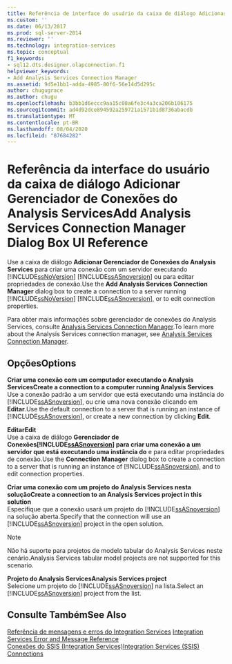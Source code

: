 ```yaml
---
title: Referência de interface do usuário da caixa de diálogo Adicionar Gerenciador de Conexões do Analysis Services | Microsoft Docs
ms.custom: ''
ms.date: 06/13/2017
ms.prod: sql-server-2014
ms.reviewer: ''
ms.technology: integration-services
ms.topic: conceptual
f1_keywords:
- sql12.dts.designer.olapconnection.f1
helpviewer_keywords:
- Add Analysis Services Connection Manager
ms.assetid: 9d5e1bb1-adda-4985-80f6-56e14d5d295c
author: chugugrace
ms.author: chugu
ms.openlocfilehash: b3bb1d6eccc9aa15c08a6fe3c4a3ca206b106175
ms.sourcegitcommit: ad4d92dce894592a259721a1571b1d8736abacdb
ms.translationtype: MT
ms.contentlocale: pt-BR
ms.lasthandoff: 08/04/2020
ms.locfileid: "87684282"
---
```

# <a name="add-analysis-services-connection-manager-dialog-box-ui-reference"></a><span data-ttu-id="acc6e-102">Referência da interface do usuário da caixa de diálogo Adicionar Gerenciador de Conexões do Analysis Services</span><span class="sxs-lookup"><span data-stu-id="acc6e-102">Add Analysis Services Connection Manager Dialog Box UI Reference</span></span>
  <span data-ttu-id="acc6e-103">Use a caixa de diálogo **Adicionar Gerenciador de Conexões do Analysis Services** para criar uma conexão com um servidor executando [!INCLUDE[ssNoVersion](../../includes/ssnoversion-md.md)] [!INCLUDE[ssASnoversion](../../includes/ssasnoversion-md.md)] ou para editar propriedades de conexão.</span><span class="sxs-lookup"><span data-stu-id="acc6e-103">Use the **Add Analysis Services Connection Manager** dialog box to create a connection to a server running [!INCLUDE[ssNoVersion](../../includes/ssnoversion-md.md)] [!INCLUDE[ssASnoversion](../../includes/ssasnoversion-md.md)], or to edit connection properties.</span></span>  
  
 <span data-ttu-id="acc6e-104">Para obter mais informações sobre gerenciador de conexões do Analysis Services, consulte [Analysis Services Connection Manager](analysis-services-connection-manager.md).</span><span class="sxs-lookup"><span data-stu-id="acc6e-104">To learn more about the Analysis Services connection manager, see [Analysis Services Connection Manager](analysis-services-connection-manager.md).</span></span>  
  
## <a name="options"></a><span data-ttu-id="acc6e-105">Opções</span><span class="sxs-lookup"><span data-stu-id="acc6e-105">Options</span></span>  
 <span data-ttu-id="acc6e-106">**Criar uma conexão com um computador executando o Analysis Services**</span><span class="sxs-lookup"><span data-stu-id="acc6e-106">**Create a connection to a computer running Analysis Services**</span></span>  
 <span data-ttu-id="acc6e-107">Use a conexão padrão a um servidor que está executando uma instância do [!INCLUDE[ssASnoversion](../../includes/ssasnoversion-md.md)], ou crie uma nova conexão clicando em **Editar**.</span><span class="sxs-lookup"><span data-stu-id="acc6e-107">Use the default connection to a server that is running an instance of [!INCLUDE[ssASnoversion](../../includes/ssasnoversion-md.md)], or create a new connection by clicking **Edit**.</span></span>  
  
 <span data-ttu-id="acc6e-108">**Editar**</span><span class="sxs-lookup"><span data-stu-id="acc6e-108">**Edit**</span></span>  
 <span data-ttu-id="acc6e-109">Use a caixa de diálogo **Gerenciador de Conexões[!INCLUDE[ssASnoversion](../../includes/ssasnoversion-md.md)] para criar uma conexão a um servidor que está executando uma instância do**  e para editar propriedades de conexão.</span><span class="sxs-lookup"><span data-stu-id="acc6e-109">Use the **Connection Manager** dialog box to create a connection to a server that is running an instance of [!INCLUDE[ssASnoversion](../../includes/ssasnoversion-md.md)], and to edit connection properties.</span></span>  
  
 <span data-ttu-id="acc6e-110">**Criar uma conexão com um projeto do Analysis Services nesta solução**</span><span class="sxs-lookup"><span data-stu-id="acc6e-110">**Create a connection to an Analysis Services project in this solution**</span></span>  
 <span data-ttu-id="acc6e-111">Especifique que a conexão usará um projeto do [!INCLUDE[ssASnoversion](../../includes/ssasnoversion-md.md)] na solução aberta.</span><span class="sxs-lookup"><span data-stu-id="acc6e-111">Specify that the connection will use an [!INCLUDE[ssASnoversion](../../includes/ssasnoversion-md.md)] project in the open solution.</span></span>  
  
> [!NOTE]  
>  <span data-ttu-id="acc6e-112">Não há suporte para projetos de modelo tabular do Analysis Services neste cenário.</span><span class="sxs-lookup"><span data-stu-id="acc6e-112">Analysis Services tabular model projects are not supported for this scenario.</span></span>  
  
 <span data-ttu-id="acc6e-113">**Projeto do Analysis Services**</span><span class="sxs-lookup"><span data-stu-id="acc6e-113">**Analysis Services project**</span></span>  
 <span data-ttu-id="acc6e-114">Selecione um projeto do [!INCLUDE[ssASnoversion](../../includes/ssasnoversion-md.md)] na lista.</span><span class="sxs-lookup"><span data-stu-id="acc6e-114">Select an [!INCLUDE[ssASnoversion](../../includes/ssasnoversion-md.md)] project from the list.</span></span>  
  
## <a name="see-also"></a><span data-ttu-id="acc6e-115">Consulte Também</span><span class="sxs-lookup"><span data-stu-id="acc6e-115">See Also</span></span>  
 <span data-ttu-id="acc6e-116">[Referência de mensagens e erros do Integration Services](../integration-services-error-and-message-reference.md) </span><span class="sxs-lookup"><span data-stu-id="acc6e-116">[Integration Services Error and Message Reference](../integration-services-error-and-message-reference.md) </span></span>  
 [<span data-ttu-id="acc6e-117">Conexões do SSIS &#40;Integration Services&#41;</span><span class="sxs-lookup"><span data-stu-id="acc6e-117">Integration Services &#40;SSIS&#41; Connections</span></span>](integration-services-ssis-connections.md)  
  
  
